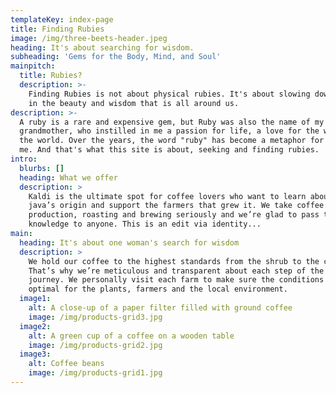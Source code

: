 ```yaml
---
templateKey: index-page
title: Finding Rubies
image: /img/three-beets-header.jpeg
heading: It's about searching for wisdom.
subheading: 'Gems for the Body, Mind, and Soul'
mainpitch:
  title: Rubies?
  description: >-
    Finding Rubies is not about physical rubies. It's about slowing down, taking
    in the beauty and wisdom that is all around us.
description: >-
  A ruby is a rare and expensive gem, but Ruby was also the name of my
  grandmother, who instilled in me a passion for life, a love for the wisdom of
  the world. Over the years, the word "ruby" has become a metaphor for wisdom to
  me. And that's what this site is about, seeking and finding rubies.
intro:
  blurbs: []
  heading: What we offer
  description: >
    Kaldi is the ultimate spot for coffee lovers who want to learn about their
    java’s origin and support the farmers that grew it. We take coffee
    production, roasting and brewing seriously and we’re glad to pass that
    knowledge to anyone. This is an edit via identity...
main:
  heading: It's about one woman's search for wisdom
  description: >
    We hold our coffee to the highest standards from the shrub to the cup.
    That’s why we’re meticulous and transparent about each step of the coffee’s
    journey. We personally visit each farm to make sure the conditions are
    optimal for the plants, farmers and the local environment.
  image1:
    alt: A close-up of a paper filter filled with ground coffee
    image: /img/products-grid3.jpg
  image2:
    alt: A green cup of a coffee on a wooden table
    image: /img/products-grid2.jpg
  image3:
    alt: Coffee beans
    image: /img/products-grid1.jpg
---
```


